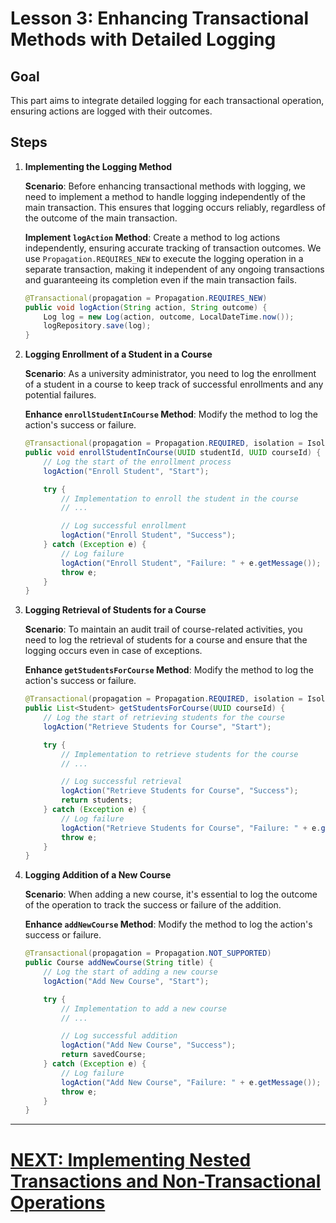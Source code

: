# Lesson 3: Enhancing Transactional Methods with Detailed Logging

## Goal

This part aims to integrate detailed logging for each transactional operation, ensuring actions are logged with their outcomes.

## Steps

1. **Implementing the Logging Method**

   **Scenario**: Before enhancing transactional methods with logging, we need to implement a method to handle logging independently of the main transaction. This ensures that logging occurs reliably, regardless of the outcome of the main transaction.

   **Implement `logAction` Method**: Create a method to log actions independently, ensuring accurate tracking of transaction outcomes. We use `Propagation.REQUIRES_NEW` to execute the logging operation in a separate transaction, making it independent of any ongoing transactions and guaranteeing its completion even if the main transaction fails.

   ```java
   @Transactional(propagation = Propagation.REQUIRES_NEW)
   public void logAction(String action, String outcome) {
       Log log = new Log(action, outcome, LocalDateTime.now());
       logRepository.save(log);
   }
   ```

2. **Logging Enrollment of a Student in a Course**

   **Scenario**: As a university administrator, you need to log the enrollment of a student in a course to keep track of successful enrollments and any potential failures.

   **Enhance `enrollStudentInCourse` Method**: Modify the method to log the action's success or failure.

   ```java
   @Transactional(propagation = Propagation.REQUIRED, isolation = Isolation.SERIALIZABLE)
   public void enrollStudentInCourse(UUID studentId, UUID courseId) {
       // Log the start of the enrollment process
       logAction("Enroll Student", "Start");

       try {
           // Implementation to enroll the student in the course
           // ...

           // Log successful enrollment
           logAction("Enroll Student", "Success");
       } catch (Exception e) {
           // Log failure
           logAction("Enroll Student", "Failure: " + e.getMessage());
           throw e;
       }
   }
   ```

3. **Logging Retrieval of Students for a Course**

   **Scenario**: To maintain an audit trail of course-related activities, you need to log the retrieval of students for a course and ensure that the logging occurs even in case of exceptions.

   **Enhance `getStudentsForCourse` Method**: Modify the method to log the action's success or failure.

   ```java
   @Transactional(propagation = Propagation.REQUIRED, isolation = Isolation.READ_COMMITTED)
   public List<Student> getStudentsForCourse(UUID courseId) {
       // Log the start of retrieving students for the course
       logAction("Retrieve Students for Course", "Start");

       try {
           // Implementation to retrieve students for the course
           // ...

           // Log successful retrieval
           logAction("Retrieve Students for Course", "Success");
           return students;
       } catch (Exception e) {
           // Log failure
           logAction("Retrieve Students for Course", "Failure: " + e.getMessage());
           throw e;
       }
   }
   ```

4. **Logging Addition of a New Course**

   **Scenario**: When adding a new course, it's essential to log the outcome of the operation to track the success or failure of the addition.

   **Enhance `addNewCourse` Method**: Modify the method to log the action's success or failure.

   ```java
   @Transactional(propagation = Propagation.NOT_SUPPORTED)
   public Course addNewCourse(String title) {
       // Log the start of adding a new course
       logAction("Add New Course", "Start");

       try {
           // Implementation to add a new course
           // ...

           // Log successful addition
           logAction("Add New Course", "Success");
           return savedCourse;
       } catch (Exception e) {
           // Log failure
           logAction("Add New Course", "Failure: " + e.getMessage());
           throw e;
       }
   }
   ```

---

# [NEXT: Implementing Nested Transactions and Non-Transactional Operations](fourth.md)

